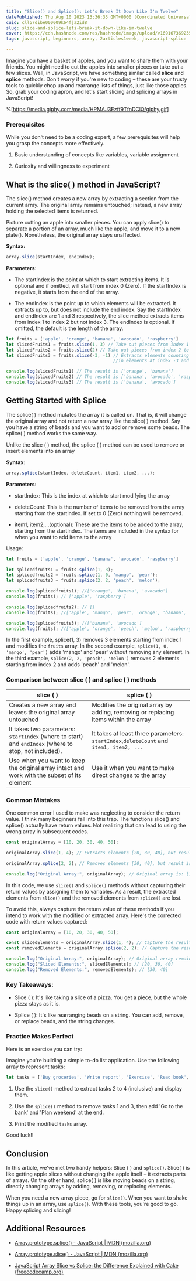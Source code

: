 ```yaml
---
title: "Slice() and Splice(): Let's Break It Down Like I'm Twelve"
datePublished: Thu Aug 10 2023 13:36:33 GMT+0000 (Coordinated Universal Time)
cuid: cll57dibe000009k64fja2id8
slug: slice-and-splice-lets-break-it-down-like-im-twelve
cover: https://cdn.hashnode.com/res/hashnode/image/upload/v1691673692358/599cb6a9-ba52-4343-a1aa-e04755132dad.png
tags: javascript, beginners, array, 2articles1week, javascript-splice

---
```


Imagine you have a basket of apples, and you want to share them with your friends. You might need to cut the apples into smaller pieces or take out a few slices. Well, in JavaScript, we have something similar called **slice** and **splice** methods. Don't worry if you're new to coding – these are your trusty tools to quickly chop up and rearrange lists of things, just like those apples. So, grab your coding apron, and let's start slicing and splicing arrays in JavaScript!

%[https://media.giphy.com/media/HPMAJ3Ezff9TfnDClQ/giphy.gif] 

### Prerequisites

While you don't need to be a coding expert, a few prerequisites will help you grasp the concepts more effectively.

1. Basic understanding of concepts like variables, variable assignment
    
2. Curiosity and willingness to experiment
    

## What is the slice( ) method in JavaScript?

The slice() method creates a new array by extracting a section from the current array. The original array remains untouched; instead, a new array holding the selected items is returned.

Picture cutting an apple into smaller pieces. You can apply slice() to separate a portion of an array, much like the apple, and move it to a new plate(). Nonetheless, the original array stays unaffected.

**Syntax:**

```javascript
array.slice(startIndex, endIndex);
```

**Parameters:**

* The startIndex is the point at which to start extracting items. It is optional and if omitted, will start from index 0 (Zero). If the startIndex is negative, it starts from the end of the array.
    
* The endIndex is the point up to which elements will be extracted. It extracts up to, but does not include the end index. Say the startIndex and endIndex are 1 and 3 respectively, the slice method extracts items from index 1 to index 2 but not index 3. The endIndex is optional. If omitted, the default is the length of the array.
    

```javascript
let fruits = ['apple', 'orange', 'banana', 'avocado', 'raspberry']
let slicedFruits1 = fruits.slice(1, 3) // Take out pieces from index 1 to 2
let slicedFruits2 = fruits.slice(2) // Take out pieces from index 2 to the end of the array
let slicedFruits3 = fruits.slice(-3, -1) // Extracts elements counting from the end, resulting 
                                         //in elements at index -3 and -2 from the end.

console.log(slicedFruits1) // The result is ['orange', 'banana']
console.log(slicedFruits2) // The result is ['banana', 'avocado', 'raspberry']
console.log(slicedFruits3) // The result is ['banana', 'avocado']
```

## Getting Started with Splice

The splice( ) method mutates the array it is called on. That is, it will change the original array and not return a new array like the slice( ) method. Say you have a string of beads and you want to add or remove some beads. The splice( ) method works the same way.

Unlike the slice ( ) method, the splice ( ) method can be used to remove or insert elements into an array

**Syntax:**

```javascript
array.splice(startIndex, deleteCount, item1, item2, ...);
```

**Parameters:**

* startIndex: This is the index at which to start modifying the array
    
* deleteCount: This is the number of items to be removed from the array starting from the startIndex. If set to 0 (Zero) nothing will be removed.
    
* item1, item2,...(optional): These are the items to be added to the array, starting from the startIndex. The items are included in the syntax for when you want to add items to the array
    

Usage:

```javascript
let fruits = ['apple', 'orange', 'banana', 'avocado', 'raspberry']

let splicedfruits1 = fruits.splice(1, 3);
let splicedfruits2 = fruits.splice(1, 0, 'mango', 'pear');
let splicedfruits3 = fruits.splice(2, 2, 'peach', 'melon');

console.log(splicedfruits1); //['orange', 'banana', 'avocado']
console.log(fruits); // ['apple', 'raspberry']

console.log(splicedfruits2); // []
console.log(fruits); //['apple', 'mango', 'pear', 'orange', 'banana', 'avocado', 'raspberry']

console.log(splicedfruits3); //['banana', 'avocado']
console.log(fruits); //['apple', 'orange', 'peach', 'melon', 'raspberry']
```

In the first example, splice(1, 3) removes 3 elements starting from index 1 and modifies the `fruits` array. In the second example, `splice(1, 0, 'mango', 'pear')` adds 'mango' and 'pear' without removing any element. In the third example, `splice(2, 2, 'peach', 'melon')` removes 2 elements starting from index 2 and adds 'peach' and 'melon'.

### Comparison between slice ( ) and splice ( ) methods

| slice ( ) | splice ( ) |
| --- | --- |
| Creates a new array and leaves the original array untouched | Modifies the original array by adding, removing or replacing items within the array |
| It takes two parameters: `startIndex` (where to start) and `endIndex` (where to stop, not included). | It takes at least three parameters: `startIndex`,`deleteCount` and `item1, item2, ...` |
| Use when you want to keep the original array intact and work with the subset of its element | Use it when you want to make direct changes to the array |

### Common Mistakes

One common error I used to make was neglecting to consider the return value. I think many beginners fall into this trap. The functions slice() and splice() actually have return values. Not realizing that can lead to using the wrong array in subsequent codes.

```javascript
const originalArray = [10, 20, 30, 40, 50];

originalArray.slice(1, 4); // Extracts elements [20, 30, 40], but result is not stored

originalArray.splice(2, 2); // Removes elements [30, 40], but result is not stored

console.log("Original Array:", originalArray); // Original array is: [10, 20, 50]
```

In this code, we use `slice()` and `splice()` methods without capturing their return values by assigning them to variables. As a result, the extracted elements from `slice()` and the removed elements from `splice()` are lost.

To avoid this, always capture the return value of these methods if you intend to work with the modified or extracted array. Here's the corrected code with return values captured:

```javascript
const originalArray = [10, 20, 30, 40, 50];

const slicedElements = originalArray.slice(1, 4); // Capture the result of slice()
const removedElements = originalArray.splice(2, 2); // Capture the result of splice()

console.log("Original Array:", originalArray); // Original array remains unchanged
console.log("Sliced Elements:", slicedElements); // [20, 30, 40]
console.log("Removed Elements:", removedElements); // [30, 40]
```

### **Key Takeaways:**

* Slice ( ): It's like taking a slice of a pizza. You get a piece, but the whole pizza stays as it is.
    
* Splice ( ): It's like rearranging beads on a string. You can add, remove, or replace beads, and the string changes.
    

### Practice Makes Perfect

Here is an exercise you can try:

Imagine you're building a simple to-do list application. Use the following array to represent tasks:

```javascript
let tasks = ['Buy groceries', 'Write report', 'Exercise', 'Read book', 'Call friend'];
```

1. Use the `slice()` method to extract tasks 2 to 4 (inclusive) and display them.
    
2. Use the `splice()` method to remove tasks 1 and 3, then add 'Go to the bank' and 'Plan weekend' at the end.
    
3. Print the modified `tasks` array.
    

Good luck!!

## Conclusion

In this article, we've met two handy helpers: Slice ( ) and `splice()`. Slice( ) is like getting apple slices without changing the apple itself – it extracts parts of arrays. On the other hand, splice( ) is like moving beads on a string, directly changing arrays by adding, removing, or replacing elements.

When you need a new array piece, go for `slice()`. When you want to shake things up in an array, use `splice()`. With these tools, you're good to go. Happy splicing and slicing!

## Additional Resources

* [Array.prototype.splice() - JavaScript | MDN (](https://developer.mozilla.org/en-US/docs/Web/JavaScript/Reference/Global_Objects/Array/splice)[mozilla.org](http://mozilla.org)[)](https://developer.mozilla.org/en-US/docs/Web/JavaScript/Reference/Global_Objects/Array/splice)
    
* [Array.prototype.slice() - JavaScript | MDN (](https://developer.mozilla.org/en-US/docs/Web/JavaScript/Reference/Global_Objects/Array/slice)[mozilla.org](http://mozilla.org)[)](https://developer.mozilla.org/en-US/docs/Web/JavaScript/Reference/Global_Objects/Array/slice)
    
* [JavaScript Array Slice vs Splice: the Difference Explained with Cake (](https://www.freecodecamp.org/news/javascript-array-slice-vs-splice-whats-the-difference/)[freecodecamp.org](http://freecodecamp.org)[)](https://www.freecodecamp.org/news/javascript-array-slice-vs-splice-whats-the-difference/)
